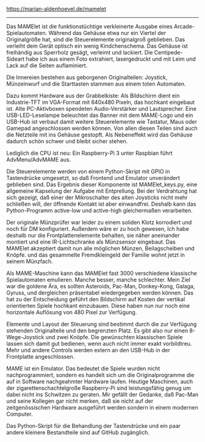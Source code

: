 https://marian-aldenhoevel.de/mamelet
___

Das MAMElet ist die funktionstüchtige verkleinerte Ausgabe eines Arcade-Spielautomaten. Während das Gehäuse etwa nur ein Viertel der Originalgröße hat, sind die Steuerelemente originalgroß geblieben. Das verleiht dem Gerät optisch ein wenig Kindchenschema. Das Gehäuse ist freihändig aus Sperrholz gesägt, verleimt und lackiert. Die Centipede-Sideart habe ich aus einem Foto extrahiert, lasergedruckt und mit Leim und Lack auf die Seiten auflaminiert.

Die Innereien bestehen aus geborgenen Originalteilen: Joystick, Münzeinwurf und die Starttasten stammen aus einem toten Automaten.

Dazu kommt Hardware aus der Grabbelkiste: Als Bildschirm dient ein Industrie-TFT im VGA-Format mit 640x480 Pixeln, das hochkant eingebaut ist. Alte PC-Aktivboxen spendeten Audio-Verstärker und Lautsprecher. Eine USB-LED-Leselampe beleuchtet das Banner mit dem MAME-Logo und ein USB-Hub ist verbaut damit weitere Steuerelemente wie Tastatur, Maus oder Gamepad angeschlossen werden können. Von allen diesen Teilen sind auch die Netzteile mit ins Gehäuse gestopft. Als Nebeneffekt wird das Gehäuse dadurch schön schwer und bleibt sicher stehen.

Lediglich die CPU ist neu: Ein Raspberry-Pi 3 unter Raspbian führt AdvMenu/AdvMAME  aus.

Die Steuerelemente werden von einem Python-Skript mit GPIO in Tastendrücke umgesetzt, so daß Frontend und Emulator unverändert geblieben sind. Das Ergebnis dieser Komponente ist MAMElet_keys.py, eine allgemeine Kapselung der Aufgabe mit Entprellung. Bei der Verdrahtung hat sich gezeigt, daß einer der Mikroschalter des alten Joysticks nicht mehr schließen will, der öffnende Kontakt ist aber einwandfrei. Deshalb kann das Python-Programm active-low und active-high gleichermaßen verarbeiten.

Der originale Münzprüfer war leider zu einem soliden Klotz korrodiert und noch für DM konfiguriert. Außerdem wäre er zu hoch gewesen, Ich habe deshalb nur die Frontplattenelemente behalten, sie näher aneinander montiert und eine IR-Lichtschranke als Münzsensor eingebaut. Das MAMElet akzeptiert damit nun alle möglichen Münzen, Beilagscheiben und Knöpfe. und das gesammelte Fremdkleingeld der Familie wohnt jetzt in seinem Münzfach.

Als MAME-Maschine kann das MAMElet fast 3000 verschiedene klassische Spielautomaten emulieren. Manche besser, manche schlechter. Mein Ziel war die goldene Ära, es sollten Asteroids, Pac-Man, Donkey-Kong, Galaga, Gyruss, und dergleichen präsentabel wiedergegeben werden können. Das hat zu der Entscheidung geführt den Bildschirm auf Kosten der vertikal orientierten Spiele hochkant einzubauen. Diese haben nun nur noch eine horizontale Auflösung von 480 Pixel zur Verfügung.

Elemente und Layout der Steuerung sind bestimmt durch die zur Verfügung stehenden Originalteile und den begrenzten Platz. Es gibt also nur einen 8-Wege-Joystick und zwei Knöpfe. Die gewünschten klassischen Spiele lassen sich damit gut bedienen, wenn auch nicht immer exakt vorbildtreu. Mehr und andere Controls werden extern an den USB-Hub in der Frontplatte angeschlossen.

MAME ist ein Emulator. Das bedeutet die Spiele wurden nicht nachprogrammiert, sondern es handelt sich um die Originalprogramme die auf in Software nachgeahmter Hardware laufen. Heutige Maschinen, auch der zigarettenschachtelgroße Raspberry-Pi sind leistungsfähig genug um dabei nicht ins Schwitzen zu geraten. Mir gefällt der Gedanke, daß Pac-Man und seine Kollegen gar nicht merken, daß sie nicht auf der zeitgenössischen Hardware ausgeführt werden sondern in einem modernen Computer.

Das Python-Skript für die Behandlung der Tastendrücke und ein paar andere kleinere Bestandteile sind auf GitHub zugänglich.
